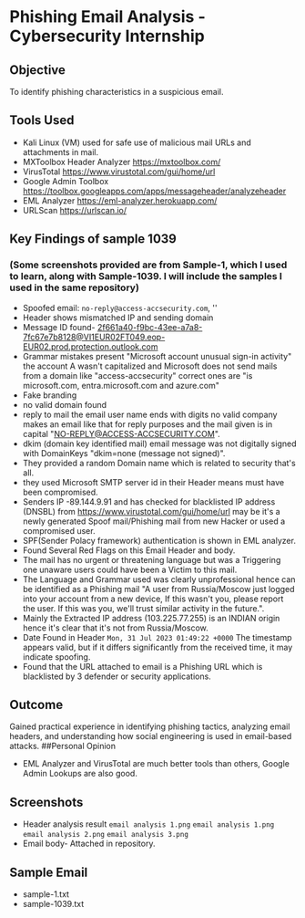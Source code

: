 # Phishing Email Analysis - Cybersecurity Internship

## Objective
To identify phishing characteristics in a suspicious email.

## Tools Used
- Kali Linux (VM) used for safe use of malicious mail URLs and attachments in mail.
- MXToolbox Header Analyzer https://mxtoolbox.com/
- VirusTotal https://www.virustotal.com/gui/home/url
- Google Admin Toolbox https://toolbox.googleapps.com/apps/messageheader/analyzeheader
- EML Analyzer https://eml-analyzer.herokuapp.com/
- URLScan https://urlscan.io/

## Key Findings of sample 1039 
### (Some screenshots provided are from Sample-1, which I used to learn, along with Sample-1039. I will include the samples I used in the same repository)
- Spoofed email: `no-reply@access-accsecurity.com`, ''
- Header shows mismatched IP and sending domain
- Message ID found- 	<2f661a40-f9bc-43ee-a7a8-7fc67e7b8128@VI1EUR02FT049.eop-EUR02.prod.protection.outlook.com>
- Grammar mistakes present "Microsoft account unusual sign-in activity" the account A wasn't capitalized and Microsoft does not send mails from a domain like "access-accsecurity" correct ones are "is microsoft.com, entra.microsoft.com and azure.com"
- Fake branding
- no valid domain found
- reply to mail the email user name ends with digits no valid company makes an email like that for reply purposes and the mail given is in capital "NO-REPLY@ACCESS-ACCSECURITY.COM".
- dkim (domain key identified mail) email message was not digitally signed with DomainKeys "dkim=none (message not signed)".
- They provided a random Domain name which is related to security that's all.
- they used Microsoft SMTP server id in their Header means must have been compromised.
- Senders IP -89.144.9.91 and has checked for blacklisted IP address (DNSBL) from https://www.virustotal.com/gui/home/url may be it's a newly generated Spoof mail/Phishing mail from new Hacker or used a compromised user.
- SPF(Sender Polacy framework) authentication is shown in EML analyzer.
- Found Several Red Flags on this Email Header and body.
- The mail has no urgent or threatening language but was a Triggering one unaware users could have been a Victim to this mail.
- The Language and Grammar used was clearly unprofessional hence can be identified as a Phishing mail "A user from Russia/Moscow just logged into your account from a new device, If this wasn't you, please report the user. If this was you, we'll trust similar activity in the future.".
- Mainly the Extracted IP address (103.225.77.255) is an INDIAN origin hence it's clear that it's not from Russia/Moscow.
- Date Found in Header `Mon, 31 Jul 2023 01:49:22 +0000` The timestamp appears valid, but if it differs significantly from the received time, it may indicate spoofing.
- Found that the URL attached to email is a Phishing URL which is blacklisted by 3 defender or security applications.

## Outcome
Gained practical experience in identifying phishing tactics, analyzing email headers, and understanding how social engineering is used in email-based attacks.
##Personal Opinion
- EML Analyzer and VirusTotal are much better tools than others, Google Admin Lookups are also good.
## Screenshots
- Header analysis result `email analysis 1.png`
  `email analysis 1.png`
  `email analysis 2.png`
  `email analysis 3.png`
- Email body- Attached in repository.
## Sample Email
- sample-1.txt
- sample-1039.txt
